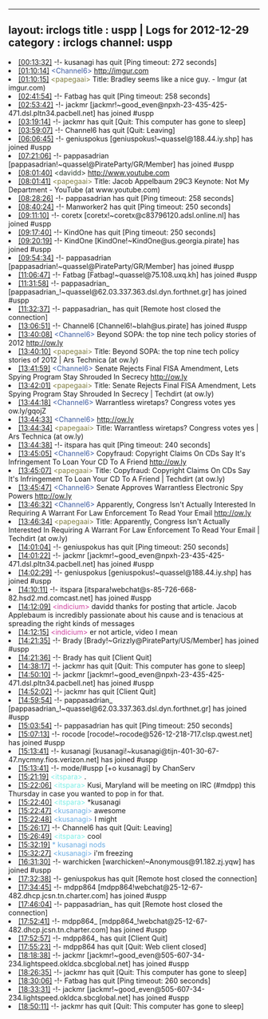 
---
layout: irclogs
title : uspp | Logs for 2012-12-29
category : irclogs
channel: uspp
---
<li class="logitem"><a href="#00:13:32" name="00:13:32" class="time">[00:13:32]</a> -!- <span class="quit">kusanagi</span> has quit [Ping timeout: 272 seconds] </li>
<li class="logitem"><a href="#01:10:14" name="01:10:14" class="time">[01:10:14]</a> <span class="person" style="color:#3d5ba0">&lt;Channel6&gt;</span> <a href="http://imgur.com/gallery/GN5bh" target="_blank">http://imgur.com</a> </li>
<li class="logitem"><a href="#01:10:15" name="01:10:15" class="time">[01:10:15]</a> <span class="person" style="color:#817e41">&lt;papegaai&gt;</span> Title: Bradley seems like a nice guy. - Imgur (at imgur.com) </li>
<li class="logitem"><a href="#02:41:54" name="02:41:54" class="time">[02:41:54]</a> -!- <span class="quit">Fatbag</span> has quit [Ping timeout: 258 seconds] </li>
<li class="logitem"><a href="#02:53:42" name="02:53:42" class="time">[02:53:42]</a> -!- <span class="join">jackmr</span> [jackmr!~good_even@npxh-23-435-425-471.dsl.pltn34.pacbell.net] has joined #uspp </li>
<li class="logitem"><a href="#03:19:14" name="03:19:14" class="time">[03:19:14]</a> -!- <span class="quit">jackmr</span> has quit [Quit: This computer has gone to sleep] </li>
<li class="logitem"><a href="#03:59:07" name="03:59:07" class="time">[03:59:07]</a> -!- <span class="quit">Channel6</span> has quit [Quit: Leaving] </li>
<li class="logitem"><a href="#06:06:45" name="06:06:45" class="time">[06:06:45]</a> -!- <span class="join">geniuspokus</span> [geniuspokus!~quassel@188.44.iy.shp] has joined #uspp </li>
<li class="logitem"><a href="#07:21:06" name="07:21:06" class="time">[07:21:06]</a> -!- <span class="join">pappasadrian</span> [pappasadrian!~quassel@PirateParty/GR/Member] has joined #uspp </li>
<li class="logitem"><a href="#08:01:40" name="08:01:40" class="time">[08:01:40]</a> <span class="person" style="color:#2d3f2f">&lt;davidd&gt;</span> <a href="http://www.youtube.com/watch?v=QNsePZj_Yks&amp;feature=share&amp;list=FLglZ5lXxOpxFF281h6WBj3g" target="_blank">http://www.youtube.com</a> </li>
<li class="logitem"><a href="#08:01:41" name="08:01:41" class="time">[08:01:41]</a> <span class="person" style="color:#817e41">&lt;papegaai&gt;</span> Title: Jacob Appelbaum 29C3 Keynote: Not My Department - YouTube (at www.youtube.com) </li>
<li class="logitem"><a href="#08:28:26" name="08:28:26" class="time">[08:28:26]</a> -!- <span class="quit">pappasadrian</span> has quit [Ping timeout: 258 seconds] </li>
<li class="logitem"><a href="#08:40:24" name="08:40:24" class="time">[08:40:24]</a> -!- <span class="quit">Manworker2</span> has quit [Ping timeout: 250 seconds] </li>
<li class="logitem"><a href="#09:11:10" name="09:11:10" class="time">[09:11:10]</a> -!- <span class="join">coretx</span> [coretx!~coretx@c83796120.adsl.online.nl] has joined #uspp </li>
<li class="logitem"><a href="#09:17:40" name="09:17:40" class="time">[09:17:40]</a> -!- <span class="quit">KindOne</span> has quit [Ping timeout: 250 seconds] </li>
<li class="logitem"><a href="#09:20:19" name="09:20:19" class="time">[09:20:19]</a> -!- <span class="join">KindOne</span> [KindOne!~KindOne@us.georgia.pirate] has joined #uspp </li>
<li class="logitem"><a href="#09:54:34" name="09:54:34" class="time">[09:54:34]</a> -!- <span class="join">pappasadrian</span> [pappasadrian!~quassel@PirateParty/GR/Member] has joined #uspp </li>
<li class="logitem"><a href="#11:06:47" name="11:06:47" class="time">[11:06:47]</a> -!- <span class="join">Fatbag</span> [Fatbag!~quassel@75.108.uxq.kh] has joined #uspp </li>
<li class="logitem"><a href="#11:31:58" name="11:31:58" class="time">[11:31:58]</a> -!- <span class="join">pappasadrian_</span> [pappasadrian_!~quassel@62.03.337.363.dsl.dyn.forthnet.gr] has joined #uspp </li>
<li class="logitem"><a href="#11:32:37" name="11:32:37" class="time">[11:32:37]</a> -!- <span class="quit">pappasadrian_</span> has quit [Remote host closed the connection] </li>
<li class="logitem"><a href="#13:06:51" name="13:06:51" class="time">[13:06:51]</a> -!- <span class="join">Channel6</span> [Channel6!~blah@us.pirate] has joined #uspp </li>
<li class="logitem"><a href="#13:40:08" name="13:40:08" class="time">[13:40:08]</a> <span class="person" style="color:#3d5ba0">&lt;Channel6&gt;</span> Beyond SOPA: the top nine tech policy stories of 2012 <a href="http://ow.ly/gqobQ" target="_blank">http://ow.ly</a> </li>
<li class="logitem"><a href="#13:40:10" name="13:40:10" class="time">[13:40:10]</a> <span class="person" style="color:#817e41">&lt;papegaai&gt;</span> Title: Beyond SOPA: the top nine tech policy stories of 2012 | Ars Technica (at ow.ly) </li>
<li class="logitem"><a href="#13:41:59" name="13:41:59" class="time">[13:41:59]</a> <span class="person" style="color:#3d5ba0">&lt;Channel6&gt;</span> Senate Rejects Final FISA Amendment, Lets Spying Program Stay Shrouded In Secrecy <a href="http://ow.ly/gqogD" target="_blank">http://ow.ly</a> </li>
<li class="logitem"><a href="#13:42:01" name="13:42:01" class="time">[13:42:01]</a> <span class="person" style="color:#817e41">&lt;papegaai&gt;</span> Title: Senate Rejects Final FISA Amendment, Lets Spying Program Stay Shrouded In Secrecy | Techdirt (at ow.ly) </li>
<li class="logitem"><a href="#13:44:18" name="13:44:18" class="time">[13:44:18]</a> <span class="person" style="color:#3d5ba0">&lt;Channel6&gt;</span> Warrantless wiretaps? Congress votes yes ow.ly/gqojZ </li>
<li class="logitem"><a href="#13:44:33" name="13:44:33" class="time">[13:44:33]</a> <span class="person" style="color:#3d5ba0">&lt;Channel6&gt;</span> <a href="http://ow.ly/gqojZ" target="_blank">http://ow.ly</a> </li>
<li class="logitem"><a href="#13:44:34" name="13:44:34" class="time">[13:44:34]</a> <span class="person" style="color:#817e41">&lt;papegaai&gt;</span> Title: Warrantless wiretaps? Congress votes yes | Ars Technica (at ow.ly) </li>
<li class="logitem"><a href="#13:44:38" name="13:44:38" class="time">[13:44:38]</a> -!- <span class="quit">itspara</span> has quit [Ping timeout: 240 seconds] </li>
<li class="logitem"><a href="#13:45:05" name="13:45:05" class="time">[13:45:05]</a> <span class="person" style="color:#3d5ba0">&lt;Channel6&gt;</span> Copyfraud: Copyright Claims On CDs Say It's Infringement To Loan Your CD To A Friend <a href="http://ow.ly/gqomA" target="_blank">http://ow.ly</a> </li>
<li class="logitem"><a href="#13:45:07" name="13:45:07" class="time">[13:45:07]</a> <span class="person" style="color:#817e41">&lt;papegaai&gt;</span> Title: Copyfraud: Copyright Claims On CDs Say It's Infringement To Loan Your CD To A Friend | Techdirt (at ow.ly) </li>
<li class="logitem"><a href="#13:45:47" name="13:45:47" class="time">[13:45:47]</a> <span class="person" style="color:#3d5ba0">&lt;Channel6&gt;</span> Senate Approves Warrantless Electronic Spy Powers <a href="http://ow.ly/gqooE" target="_blank">http://ow.ly</a> </li>
<li class="logitem"><a href="#13:46:32" name="13:46:32" class="time">[13:46:32]</a> <span class="person" style="color:#3d5ba0">&lt;Channel6&gt;</span> Apparently, Congress Isn't Actually Interested In Requiring A Warrant For Law Enforcement To Read Your Email <a href="http://ow.ly/gqoqF" target="_blank">http://ow.ly</a> </li>
<li class="logitem"><a href="#13:46:34" name="13:46:34" class="time">[13:46:34]</a> <span class="person" style="color:#817e41">&lt;papegaai&gt;</span> Title: Apparently, Congress Isn't Actually Interested In Requiring A Warrant For Law Enforcement To Read Your Email | Techdirt (at ow.ly) </li>
<li class="logitem"><a href="#14:01:04" name="14:01:04" class="time">[14:01:04]</a> -!- <span class="quit">geniuspokus</span> has quit [Ping timeout: 250 seconds] </li>
<li class="logitem"><a href="#14:01:22" name="14:01:22" class="time">[14:01:22]</a> -!- <span class="join">jackmr</span> [jackmr!~good_even@npxh-23-435-425-471.dsl.pltn34.pacbell.net] has joined #uspp </li>
<li class="logitem"><a href="#14:02:29" name="14:02:29" class="time">[14:02:29]</a> -!- <span class="join">geniuspokus</span> [geniuspokus!~quassel@188.44.iy.shp] has joined #uspp </li>
<li class="logitem"><a href="#14:10:11" name="14:10:11" class="time">[14:10:11]</a> -!- <span class="join">itspara</span> [itspara!webchat@s-85-726-668-82.hsd2.md.comcast.net] has joined #uspp </li>
<li class="logitem"><a href="#14:12:09" name="14:12:09" class="time">[14:12:09]</a> <span class="person" style="color:#ce429e">&lt;indicium&gt;</span> davidd thanks for posting that article.  Jacob Applebaum is incredibly passionate about his cause and is tenacious at spreading the right kinds of messages </li>
<li class="logitem"><a href="#14:12:15" name="14:12:15" class="time">[14:12:15]</a> <span class="person" style="color:#ce429e">&lt;indicium&gt;</span> er not article, video I mean </li>
<li class="logitem"><a href="#14:21:35" name="14:21:35" class="time">[14:21:35]</a> -!- <span class="join">Brady</span> [Brady!~Grizzly@PirateParty/US/Member] has joined #uspp </li>
<li class="logitem"><a href="#14:21:36" name="14:21:36" class="time">[14:21:36]</a> -!- <span class="quit">Brady</span> has quit [Client Quit] </li>
<li class="logitem"><a href="#14:38:17" name="14:38:17" class="time">[14:38:17]</a> -!- <span class="quit">jackmr</span> has quit [Quit: This computer has gone to sleep] </li>
<li class="logitem"><a href="#14:50:10" name="14:50:10" class="time">[14:50:10]</a> -!- <span class="join">jackmr</span> [jackmr!~good_even@npxh-23-435-425-471.dsl.pltn34.pacbell.net] has joined #uspp </li>
<li class="logitem"><a href="#14:52:02" name="14:52:02" class="time">[14:52:02]</a> -!- <span class="quit">jackmr</span> has quit [Client Quit] </li>
<li class="logitem"><a href="#14:59:54" name="14:59:54" class="time">[14:59:54]</a> -!- <span class="join">pappasadrian_</span> [pappasadrian_!~quassel@62.03.337.363.dsl.dyn.forthnet.gr] has joined #uspp </li>
<li class="logitem"><a href="#15:03:54" name="15:03:54" class="time">[15:03:54]</a> -!- <span class="quit">pappasadrian</span> has quit [Ping timeout: 250 seconds] </li>
<li class="logitem"><a href="#15:07:13" name="15:07:13" class="time">[15:07:13]</a> -!- <span class="join">rocode</span> [rocode!~rocode@526-12-218-717.clsp.qwest.net] has joined #uspp </li>
<li class="logitem"><a href="#15:13:41" name="15:13:41" class="time">[15:13:41]</a> -!- <span class="join">kusanagi</span> [kusanagi!~kusanagi@tijn-401-30-67-47.nycmny.fios.verizon.net] has joined #uspp </li>
<li class="logitem"><a href="#15:13:41" name="15:13:41" class="time">[15:13:41]</a> -!- mode/<span class="mode">#uspp</span> [+o kusanagi] by ChanServ </li>
<li class="logitem"><a href="#15:21:19" name="15:21:19" class="time">[15:21:19]</a> <span class="person" style="color:#7deee6">&lt;itspara&gt;</span> . </li>
<li class="logitem"><a href="#15:22:06" name="15:22:06" class="time">[15:22:06]</a> <span class="person" style="color:#7deee6">&lt;itspara&gt;</span> Kusi, Maryland will be meeting on IRC (#mdpp) this Thursday in case you wanted to pop in for that.  </li>
<li class="logitem"><a href="#15:22:40" name="15:22:40" class="time">[15:22:40]</a> <span class="person" style="color:#7deee6">&lt;itspara&gt;</span> *kusanagi </li>
<li class="logitem"><a href="#15:22:47" name="15:22:47" class="time">[15:22:47]</a> <span class="person" style="color:#6aace3">&lt;kusanagi&gt;</span> awesome </li>
<li class="logitem"><a href="#15:22:48" name="15:22:48" class="time">[15:22:48]</a> <span class="person" style="color:#6aace3">&lt;kusanagi&gt;</span> I might </li>
<li class="logitem"><a href="#15:26:17" name="15:26:17" class="time">[15:26:17]</a> -!- <span class="quit">Channel6</span> has quit [Quit: Leaving] </li>
<li class="logitem"><a href="#15:26:49" name="15:26:49" class="time">[15:26:49]</a> <span class="person" style="color:#7deee6">&lt;itspara&gt;</span> cool </li>
<li class="logitem"><a href="#15:32:19" name="15:32:19" class="time">[15:32:19]</a> <span class="person" style="color:#6aace3">* kusanagi nods</span> </li>
<li class="logitem"><a href="#15:32:27" name="15:32:27" class="time">[15:32:27]</a> <span class="person" style="color:#6aace3">&lt;kusanagi&gt;</span> i'm freezing </li>
<li class="logitem"><a href="#16:31:30" name="16:31:30" class="time">[16:31:30]</a> -!- <span class="join">warchicken</span> [warchicken!~Anonymous@91.182.zj.yqw] has joined #uspp </li>
<li class="logitem"><a href="#17:32:38" name="17:32:38" class="time">[17:32:38]</a> -!- <span class="quit">geniuspokus</span> has quit [Remote host closed the connection] </li>
<li class="logitem"><a href="#17:34:45" name="17:34:45" class="time">[17:34:45]</a> -!- <span class="join">mdpp864</span> [mdpp864!webchat@25-12-67-482.dhcp.jcsn.tn.charter.com] has joined #uspp </li>
<li class="logitem"><a href="#17:46:04" name="17:46:04" class="time">[17:46:04]</a> -!- <span class="quit">pappasadrian_</span> has quit [Remote host closed the connection] </li>
<li class="logitem"><a href="#17:52:41" name="17:52:41" class="time">[17:52:41]</a> -!- <span class="join">mdpp864_</span> [mdpp864_!webchat@25-12-67-482.dhcp.jcsn.tn.charter.com] has joined #uspp </li>
<li class="logitem"><a href="#17:52:57" name="17:52:57" class="time">[17:52:57]</a> -!- <span class="quit">mdpp864_</span> has quit [Client Quit] </li>
<li class="logitem"><a href="#17:55:23" name="17:55:23" class="time">[17:55:23]</a> -!- <span class="quit">mdpp864</span> has quit [Quit: Web client closed] </li>
<li class="logitem"><a href="#18:18:38" name="18:18:38" class="time">[18:18:38]</a> -!- <span class="join">jackmr</span> [jackmr!~good_even@505-607-34-234.lightspeed.okldca.sbcglobal.net] has joined #uspp </li>
<li class="logitem"><a href="#18:26:35" name="18:26:35" class="time">[18:26:35]</a> -!- <span class="quit">jackmr</span> has quit [Quit: This computer has gone to sleep] </li>
<li class="logitem"><a href="#18:30:06" name="18:30:06" class="time">[18:30:06]</a> -!- <span class="quit">Fatbag</span> has quit [Ping timeout: 260 seconds] </li>
<li class="logitem"><a href="#18:33:31" name="18:33:31" class="time">[18:33:31]</a> -!- <span class="join">jackmr</span> [jackmr!~good_even@505-607-34-234.lightspeed.okldca.sbcglobal.net] has joined #uspp </li>
<li class="logitem"><a href="#18:50:11" name="18:50:11" class="time">[18:50:11]</a> -!- <span class="quit">jackmr</span> has quit [Quit: This computer has gone to sleep] </li>


